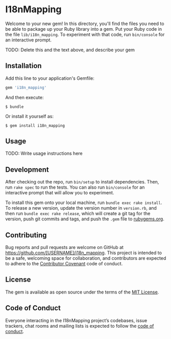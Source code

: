 # I18nMapping

Welcome to your new gem! In this directory, you'll find the files you need to be able to package up your Ruby library into a gem. Put your Ruby code in the file `lib/i18n_mapping`. To experiment with that code, run `bin/console` for an interactive prompt.

TODO: Delete this and the text above, and describe your gem

## Installation

Add this line to your application's Gemfile:

```ruby
gem 'i18n_mapping'
```

And then execute:

    $ bundle

Or install it yourself as:

    $ gem install i18n_mapping

## Usage

TODO: Write usage instructions here

## Development

After checking out the repo, run `bin/setup` to install dependencies. Then, run `rake spec` to run the tests. You can also run `bin/console` for an interactive prompt that will allow you to experiment.

To install this gem onto your local machine, run `bundle exec rake install`. To release a new version, update the version number in `version.rb`, and then run `bundle exec rake release`, which will create a git tag for the version, push git commits and tags, and push the `.gem` file to [rubygems.org](https://rubygems.org).

## Contributing

Bug reports and pull requests are welcome on GitHub at https://github.com/[USERNAME]/i18n_mapping. This project is intended to be a safe, welcoming space for collaboration, and contributors are expected to adhere to the [Contributor Covenant](http://contributor-covenant.org) code of conduct.

## License

The gem is available as open source under the terms of the [MIT License](https://opensource.org/licenses/MIT).

## Code of Conduct

Everyone interacting in the I18nMapping project’s codebases, issue trackers, chat rooms and mailing lists is expected to follow the [code of conduct](https://github.com/[USERNAME]/i18n_mapping/blob/master/CODE_OF_CONDUCT.md).
